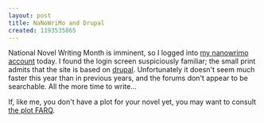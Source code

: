 ```yaml
---
layout: post
title: NaNoWriMo and Drupal
created: 1193535865
---
```

National Novel Writing Month is imminent, so I logged into [my nanowrimo account](http://www.nanowrimo.org/user/4573) today.  I found the login screen suspiciously familiar; the small print admits that the site is based on [drupal](http://www.drupal.org/).  Unfortunately it doesn't seem much faster this year than in previous years, and the forums don't appear to be searchable.  All the more time to write...<!--break-->

If, like me, you don't have a plot for your novel yet, you may want to consult [the plot FARQ](http://www.ipl.org/div/farq/plotFARQ.html).

